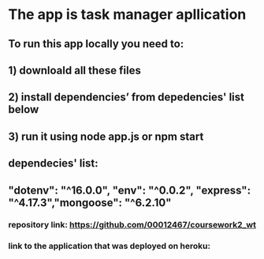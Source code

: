 # The app is task manager apllication
## To run this app locally you need to:
## 1) downloald all these files
## 2) install dependencies’ from depedencies' list below
## 3) run it using node app.js or npm start
## dependecies' list:
## "dotenv": "^16.0.0", "env": "^0.0.2", "express": "^4.17.3","mongoose": "^6.2.10"
### repository link: https://github.com/00012467/coursework2_wt
### link to the application that was deployed on heroku: